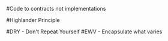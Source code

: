 #Code to contracts not implementations

#Highlander Principle

#DRY - Don't Repeat Yourself
#EWV - Encapsulate what varies
